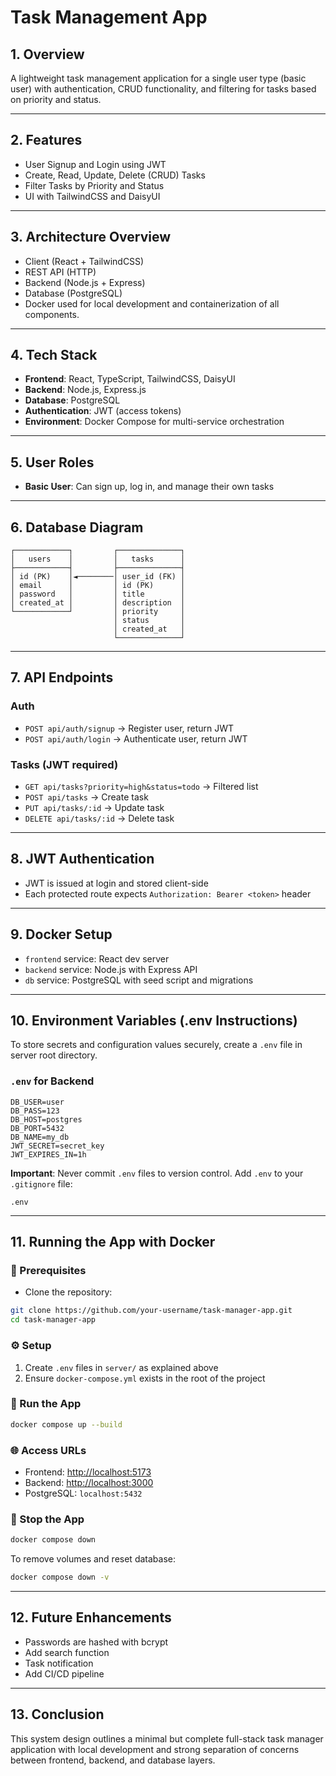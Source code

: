 # Task Management App

## 1. Overview

A lightweight task management application for a single user type (basic user) with authentication, CRUD functionality, and filtering for tasks based on priority and status.

---

## 2. Features

* User Signup and Login using JWT
* Create, Read, Update, Delete (CRUD) Tasks
* Filter Tasks by Priority and Status
* UI with TailwindCSS and DaisyUI

---

## 3. Architecture Overview


* Client (React + TailwindCSS)
* REST API (HTTP)
* Backend (Node.js + Express)
* Database (PostgreSQL)
* Docker used for local development and containerization of all components.

---

## 4. Tech Stack

* **Frontend**: React, TypeScript, TailwindCSS, DaisyUI
* **Backend**: Node.js, Express.js
* **Database**: PostgreSQL
* **Authentication**: JWT (access tokens)
* **Environment**: Docker Compose for multi-service orchestration

---

## 5. User Roles

* **Basic User**: Can sign up, log in, and manage their own tasks

---

## 6. Database Diagram

```text
┌────────────┐         ┌──────────────┐
│   users    │         │   tasks      │
├────────────┤         ├──────────────┤
│ id (PK)    │◄────────│ user_id (FK) │
│ email      │         │ id (PK)      │
│ password   │         │ title        │
│ created_at │         │ description  │
└────────────┘         │ priority     │
                       │ status       │
                       │ created_at   │
                       └──────────────┘
```

---

## 7. API Endpoints

### Auth

* `POST api/auth/signup` → Register user, return JWT
* `POST api/auth/login` → Authenticate user, return JWT

### Tasks (JWT required)

* `GET api/tasks?priority=high&status=todo` → Filtered list
* `POST api/tasks` → Create task
* `PUT api/tasks/:id` → Update task
* `DELETE api/tasks/:id` → Delete task

---

## 8. JWT Authentication

* JWT is issued at login and stored client-side
* Each protected route expects `Authorization: Bearer <token>` header

---

## 9. Docker Setup

* `frontend` service: React dev server
* `backend` service: Node.js with Express API
* `db` service: PostgreSQL with seed script and migrations

---

## 10. Environment Variables (.env Instructions)

To store secrets and configuration values securely, create a `.env` file in server root directory.

### `.env` for Backend

```
DB_USER=user
DB_PASS=123
DB_HOST=postgres
DB_PORT=5432
DB_NAME=my_db
JWT_SECRET=secret_key
JWT_EXPIRES_IN=1h
```

**Important**: Never commit `.env` files to version control. Add `.env` to your `.gitignore` file:

```
.env
```

---

## 11. Running the App with Docker

### 🧱 Prerequisites

* Clone the repository:

```bash
git clone https://github.com/your-username/task-manager-app.git
cd task-manager-app
```

### ⚙️ Setup

1. Create `.env` files in `server/` as explained above
2. Ensure `docker-compose.yml` exists in the root of the project

### 🚀 Run the App

```bash
docker compose up --build
```

### 🌐 Access URLs

* Frontend: [http://localhost:5173](http://localhost:5173)
* Backend: [http://localhost:3000](http://localhost:3000)
* PostgreSQL: `localhost:5432`

### 🛑 Stop the App

```bash
docker compose down
```

To remove volumes and reset database:

```bash
docker compose down -v
```


---

## 12. Future Enhancements

* Passwords are hashed with bcrypt
* Add search function
* Task notification
* Add CI/CD pipeline

---

## 13. Conclusion

This system design outlines a minimal but complete full-stack task manager application with local development and strong separation of concerns between frontend, backend, and database layers.
